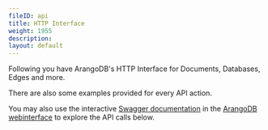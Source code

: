 ```yaml
---
fileID: api
title: HTTP Interface
weight: 1955
description: 
layout: default
---
```

Following you have ArangoDB's HTTP Interface for Documents, Databases, Edges and more.

There are also some examples provided for every API action. 

You may also use the interactive [Swagger documentation](http://swagger.io) in the
[ArangoDB webinterface](../programs-tools/web-interface/)
to explore the API calls below.